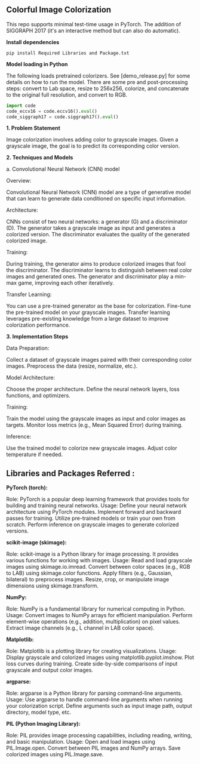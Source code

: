 <!--<h3><b>Colorful Image Colorization</b></h3>-->
## <b>Colorful Image Colorization</b><br>
This repo supports minimal test-time usage in PyTorch. The addition of SIGGRAPH 2017 (it's an interactive method but can also do automatic).

**Install dependencies**

```
pip install Required Libraries and Package.txt
```

**Model loading in Python** 

The following loads pretrained colorizers. See [demo_release.py] for some details on how to run the model. There are some pre and post-processing steps: convert to Lab space, resize to 256x256, colorize, and concatenate to the original full resolution, and convert to RGB.

```python
import code
code_eccv16 = code.eccv16().eval()
code_siggraph17 = code.siggraph17().eval()
```

**1. Problem Statement**

Image colorization involves adding color to grayscale images. Given a grayscale image, the goal is to predict its corresponding color version.

**2. Techniques and Models**

a. Convolutional Neural Network (CNN) model

Overview: 

Convolutional Neural Network (CNN) model are a type of generative model that can learn to generate data conditioned on specific input information.

Architecture:

CNNs consist of two neural networks: a generator (G) and a discriminator (D).
The generator takes a grayscale image as input and generates a colorized version.
The discriminator evaluates the quality of the generated colorized image.

Training:

During training, the generator aims to produce colorized images that fool the discriminator.
The discriminator learns to distinguish between real color images and generated ones.
The generator and discriminator play a min-max game, improving each other iteratively.

Transfer Learning:

You can use a pre-trained generator as the base for colorization.
Fine-tune the pre-trained model on your grayscale images.
Transfer learning leverages pre-existing knowledge from a large dataset to improve colorization performance.

**3. Implementation Steps**
   
Data Preparation:

Collect a dataset of grayscale images paired with their corresponding color images.
Preprocess the data (resize, normalize, etc.).

Model Architecture:

Choose the proper architecture.
Define the neural network layers, loss functions, and optimizers.

Training:

Train the model using the grayscale images as input and color images as targets.
Monitor loss metrics (e.g., Mean Squared Error) during training.

Inference:

Use the trained model to colorize new grayscale images.
Adjust color temperature if needed.

## Libraries and Packages Referred : 

**PyTorch (torch):**

Role: PyTorch is a popular deep learning framework that provides tools for building and training neural networks.
Usage:
Define your neural network architecture using PyTorch modules.
Implement forward and backward passes for training.
Utilize pre-trained models or train your own from scratch.
Perform inference on grayscale images to generate colorized versions.

**scikit-image (skimage):**

Role: scikit-image is a Python library for image processing. It provides various functions for working with images.
Usage:
Read and load grayscale images using skimage.io.imread.
Convert between color spaces (e.g., RGB to LAB) using skimage.color functions.
Apply filters (e.g., Gaussian, bilateral) to preprocess images.
Resize, crop, or manipulate image dimensions using skimage.transform.

**NumPy:**

Role: NumPy is a fundamental library for numerical computing in Python.
Usage:
Convert images to NumPy arrays for efficient manipulation.
Perform element-wise operations (e.g., addition, multiplication) on pixel values.
Extract image channels (e.g., L channel in LAB color space).

**Matplotlib:**

Role: Matplotlib is a plotting library for creating visualizations.
Usage:
Display grayscale and colorized images using matplotlib.pyplot.imshow.
Plot loss curves during training.
Create side-by-side comparisons of input grayscale and output color images.

**argparse:**

Role: argparse is a Python library for parsing command-line arguments.
Usage:
Use argparse to handle command-line arguments when running your colorization script.
Define arguments such as input image path, output directory, model type, etc.

**PIL (Python Imaging Library):**

Role: PIL provides image processing capabilities, including reading, writing, and basic manipulation.
Usage:
Open and load images using PIL.Image.open.
Convert between PIL images and NumPy arrays.
Save colorized images using PIL.Image.save.
